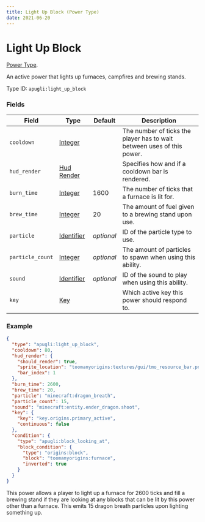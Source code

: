```yaml
---
title: Light Up Block (Power Type)
date: 2021-06-20
---
```


# Light Up Block

[Power Type](../power_types.md).

An active power that lights up furnaces, campfires and brewing stands.

Type ID: `apugli:light_up_block`

### Fields

Field  | Type | Default | Description
-------|------|---------|-------------
`cooldown` | [Integer](https://origins.readthedocs.io/en/latest/data_types/integer/) |  | The number of ticks the player has to wait between uses of this power.
`hud_render` | [Hud Render](https://origins.readthedocs.io/en/latest/data_types/hud_render/) |  | Specifies how and if a cooldown bar is rendered.
`burn_time` | [Integer](https://origins.readthedocs.io/en/latest/data_types/integer/) | 1600 | The number of ticks that a furnace is lit for.
`brew_time` | [Integer](https://origins.readthedocs.io/en/latest/data_types/integer/) | 20 | The amount of fuel given to a brewing stand upon use.
`particle` | [Identifier](https://origins.readthedocs.io/en/latest/data_types/identifier/) | *optional* | ID of the particle type to use.
`particle_count` | [Integer](https://origins.readthedocs.io/en/latest/data_types/integer/) | *optional* | The amount of particles to spawn when using this ability.
`sound` | [Identifier](https://origins.readthedocs.io/en/latest/data_types/identifier/) | *optional* | ID of the sound to play when using this ability.
`key` | [Key](https://origins.readthedocs.io/en/latest/data_types/key/) | | Which active key this power should respond to.


### Example
```json
{
  "type": "apugli:light_up_block",
  "cooldown": 80,
  "hud_render": {
    "should_render": true,
    "sprite_location": "toomanyorigins:textures/gui/tmo_resource_bar.png",
    "bar_index": 1
  },
  "burn_time": 2600,
  "brew_time": 20,
  "particle": "minecraft:dragon_breath",
  "particle_count": 15,
  "sound": "minecraft:entity.ender_dragon.shoot",
  "key": {
    "key": "key.origins.primary_active",
    "continuous": false
  },
  "condition": {
    "type": "apugli:block_looking_at",
    "block_condition": {
      "type": "origins:block",
      "block": "toomanyorigins:furnace",
      "inverted": true
    }
  }
}
```
This power allows a player to light up a furnace for 2600 ticks and fill a brewing stand if they are looking at any blocks that can be lit by this power other than a furnace. This emits 15 dragon breath particles upon lighting something up.